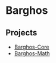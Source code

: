 # Barghos

## Projects

* [Barghos-Core](barghos-core/BarghosCore.md)
* [Barghos-Math](barghos-math/BarghosMath.md)